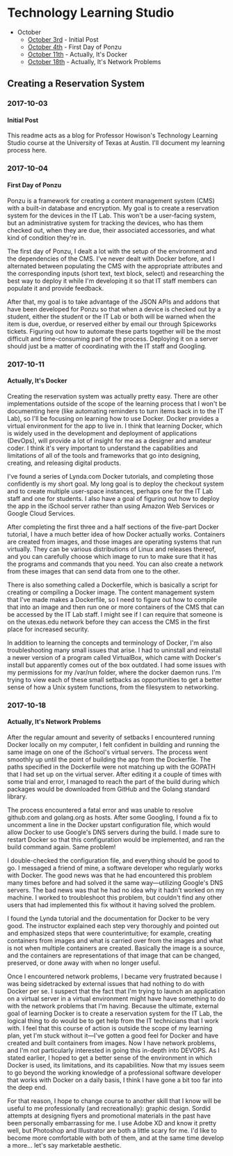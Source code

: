 # Technology Learning Studio
 
* October
	* [October 3rd](#2017-10-03) - Initial Post
	* [October 4th](#2017-10-04) - First Day of Ponzu
	* [October 11th](#2017-10-11) - Actually, It's Docker
	* [October 18th](#2017-10-18) - Actually, It's Network Problems

## Creating a Reservation System

### 2017-10-03

#### Initial Post

This readme acts as a blog for Professor Howison's Technology Learning Studio course at the University of Texas at Austin. I'll document my learning process here.

### 2017-10-04 

#### First Day of Ponzu

Ponzu is a framework for creating a content management system (CMS) with a built-in database and encryption. My goal is to create a reservation system for the devices in the IT Lab. This won't be a user-facing system, but an administrative system for tracking the devices, who has them checked out, when they are due, their associated accessories, and what kind of condition they're in.

The first day of Ponzu, I dealt a lot with the setup of the environment and the dependencies of the CMS. I've never dealt with Docker before, and I alternated between populating the CMS with the appropriate attributes and the corresponding inputs (short text, text block, select) and researching the best way to deploy it while I'm developing it so that IT staff members can populate it and provide feedback.

After that, my goal is to take advantage of the JSON APIs and addons that have been developed for Ponzu so that when a device is checked out by a student, either the student or the IT Lab or both will be warned when the item is due, overdue, or reserved either by email our through Spiceworks tickets. Figuring out how to automate these parts together will be the most difficult and time-consuming part of the process. Deploying it on a server should just be a matter of coordinating with the IT staff and Googling.

### 2017-10-11 

#### Actually, It's Docker

Creating the reservation system was actually pretty easy. There are other implementations outside of the scope of the learning process that I won't be documenting here (like automating reminders to turn items back in to the IT Lab), so I'll be focusing on learning how to use Docker. Docker provides a virtual environment for the app to live in. I think that learning Docker, which is widely used in the development and deployment of applications (DevOps), will provide a lot of insight for me as a designer and amateur coder. I think it's very important to understand the capabilities and limitations of all of the tools and frameworks that go into designing, creating, and releasing digital products.

I've found a series of Lynda.com Docker tutorials, and completing those confidently is my short goal. My long goal is to deploy the checkout system and to create multiple user-space instances, perhaps one for the IT Lab staff and one for students. I also have a goal of figuring out how to deploy the app in the iSchool server rather than using Amazon Web Services or Google Cloud Services.

After completing the first three and a half sections of the five-part Docker tutorial, I have a much better idea of how Docker actually works. Containers are created from images, and those images are operating systems that run virtually. They can be various distributions of Linux and releases thereof, and you can carefully choose which image to run to make sure that it has the programs and commands that you need. You can also create a network from these images that can send data from one to the other.

There is also something called a Dockerfile, which is basically a script for creating or compiling a Docker image. The content management system that I've made makes a Dockerfile, so I need to figure out how to compile that into an image and then run one or more containers of the CMS that can be accessed by the IT Lab staff. I might see if I can require that someone is on the utexas.edu network before they can access the CMS in the first place for increased security.

In addition to learning the concepts and terminology of Docker, I'm also troubleshooting many small issues that arise. I had to uninstall and reinstall a newer version of a program called VirtualBox, which came with Docker's install but apparently comes out of the box outdated. I had some issues with my permissions for my /var/run folder, where the docker daemon runs. I'm trying to view each of these small setbacks as opportunities to get a better sense of how a Unix system functions, from the filesystem to networking.

### 2017-10-18

#### Actually, It's Network Problems

After the regular amount and severity of setbacks I encountered running Docker locally on my computer, I felt confident in building and running the same image on one of the iSchool's virtual servers. The process went smoothly up until the point of building the app from the Dockerfile. The paths specified in the Dockerfile were not matching up with the GOPATH that I had set up on the virtual server. After editing it a couple of times with some trial and error, I managed to reach the part of the build during which packages would be downloaded from GitHub and the Golang standard library.

The process encountered a fatal error and was unable to resolve github.com and golang.org as hosts. After some Googling, I found a fix to uncomment a line in the Docker upstart configuration file, which would allow Docker to use Google's DNS servers during the build. I made sure to restart Docker so that this configuration would be implemented, and ran the build command again. Same problem!

I double-checked the configuration file, and everything should be good to go. I messaged a friend of mine, a software developer who regularly works with Docker. The good news was that he had encountered this problem many times before and had solved it the same way—utilizing Google's DNS servers. The bad news was that he had no idea why it hadn't worked on my machine. I worked to troubleshoot this problem, but couldn't find any other users that had implemented this fix without it having solved the problem.

I found the Lynda tutorial and the documentation for Docker to be very good. The instructor explained each step very thoroughly and pointed out and emphasized steps that were counterintuitive; for example, creating containers from images and what is carried over from the images and what is not when multiple containers are created. Basically the image is a source, and the containers are representations of that image that can be changed, preserved, or done away with when no longer useful.

Once I encountered network problems, I became very frustrated because I was being sidetracked by external issues that had nothing to do with Docker per se. I suspect that the fact that I'm trying to launch an application on a virtual server in a virtual environment might have have something to do with the network problems that I'm having. Because the ultimate, external goal of learning Docker is to create a reservation system for the IT Lab, the logical thing to do would be to get help from the IT technicians that I work with. I feel that this course of action is outside the scope of my learning plan, yet I'm stuck without it—I've gotten a good feel for Docker and have created and built containers from images. Now I have network problems, and I'm not particularly interested in going this in-depth into DEVOPS. As I stated earlier, I hoped to get a better sense of the environment in which Docker is used, its limitations, and its capabilities. Now that my issues seem to go beyond the working knowledge of a professional software developer that works with Docker on a daily basis, I think I have gone a bit too far into the deep end.

For that reason, I hope to change course to another skill that I know will be useful to me professionally (and recreationally): graphic design. Sordid attempts at designing flyers and promotional materials in the past have been personally embarrassing for me. I use Adobe XD and know it pretty well, but Photoshop and Illustrator are both a little scary for me. I'd like to become more comfortable with both of them, and at the same time develop a more... let's say marketable aesthetic.
